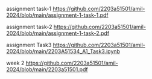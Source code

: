 assignment task-1 https://github.com/2203a51501/amil-2024/blob/main/assignment-1-task-1.pdf

assignment task-2 https://github.com/2203a51501/amil-2024/blob/main/assignment-1-task-2.pdf

assignment Task3 https://github.com/2203a51501/amil-2024/blob/main/2203A51534_A1_Task3.ipynb

 week 2 https://github.com/2203a51501/amil-2024/blob/main/2203a51501.pdf

